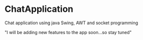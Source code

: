 # ChatApplication
Chat application using java Swing, AWT and socket programming

"I will be adding new features to the app soon...so stay tuned"
